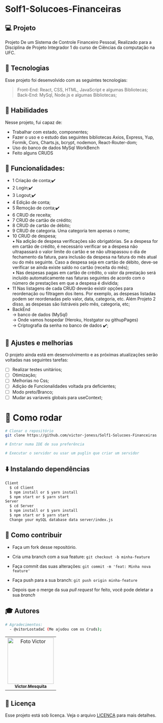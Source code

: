 # Solf1-Solucoes-Financeiras


## 💻 Projeto

Projeto De um Sistema de Controle Financeiro Pessoal, Realizado para a Disciplina de Projeto Integrador 1 do curso de Ciências da computação na UFC.

## 🚀 Tecnologias
Esse projeto foi desenvolvido com as seguintes tecnologias:

> Front-End: React, CSS, HTML, JavaScript e algumas Bibliotecas;                                      
> Back-End: MySql, Node.js e algumas Bibliotecas;                                                       

## 📌 Habilidades

Nesse projeto, fui capaz de:

- Trabalhar com estado, componentes;
- Fazer o uso e o estudo das seguintes bibliotecas Axios, Express, Yup, Formik, Cors, Charts.js, bcrypt, nodemon, React-Router-dom;
- Uso do banco de dados MySql WorkBench
- Feito alguns CRUDS

## :memo: Funcionalidades: 
- 1 Criação de conta;✔️                           
- 2 Login;✔️                             
- 3 Logout;✔️                             
- 4 Edição de conta;                              
- 5 Remoção de conta;✔️                                      
- 6 CRUD de receita;                                             
- 7 CRUD de cartão de crédito;                               
- 8 CRUD de cartão de débito;                                      
- 9 CRUD de categoria. Uma categoria tem apenas o nome;                                           
- 10 CRUD de despesa;                                                  
• Na adição de despesa verificações são obrigatórias. Se a despesa for em cartão de
crédito, é necessário verificar se a despesa não ultrapassará o valor limite do cartão e se
não ultrapassou o dia de fechamento da fatura, para inclusão da despesa na fatura do
mês atual ou do mês seguinte. Caso a despesa seja em cartão de débito, deve-se verificar
se ainda existe saldo no cartão (receita do mês);                                                  
• Nas despesas pagas em cartão de crédito, o valor da prestação será incluído automaticamente nas faturas seguintes de acordo com o número de prestações em que a despesa é
dividida;                                                                                           
- 11 Nas listagens de cada CRUD deverão existir opções para reordenação ou filtragem dos itens.
Por exemplo, as despesas listadas podem ser reordenadas pelo valor, data, categoria, etc. Além
Projeto 2
disso, as despesas são listráveis pelo mês, categoria, etc;                                                                                                    
- BackEnd                                                   
  -> banco de dados (MySql)                                       
  -> Onde vamos hospedar (Heroku, Hostgator ou githupPages)                                                     
  -> Criptografia da senha no banco de dados ✔️;

## 📝 Ajustes e melhorias

O projeto ainda está em desenvolvimento e as próximas atualizações serão voltadas nas seguintes tarefas:

- [ ] Realizar testes unitários;
- [ ] Otimização;
- [ ] Melhorias no Css;
- [ ] Adição de Funcionalidades voltada pra deficientes;
- [ ] Modo preto/Branco;
- [ ] Mudar as variaveis globais para useContext;
# 👷 Como rodar

```bash
# Clonar o repositório
git clone https://github.com/victor-joness/Solf1-Solucoes-Financeiras

# Entrar numa IDE de sua preferência 

# Executar o servidor ou usar um puglin que criar um servidor

```

## ⬇️ Instalando dependências

  ```bash
  Client
    $ cd Client
    $ npm install or $ yarn install
    $ npm start or $ yarn start
  Server
    $ cd Server
    $ npm install or $ yarn install
    $ npm start or $ yarn start
    Change your mySQL database data server/index.js
  ```
  

## 🤔 Como contribuir <br/>

- Faça um fork desse repositório.
- Cria uma branch com a sua feature: `git checkout -b minha-feature`
- Faça commit das suas alterações: `git commit -m 'feat: Minha nova feature'`
- Faça push para a sua branch: `git push origin minha-feature`

- Depois que o merge da sua *pull request* for feito, você pode deletar a sua *branch*


## :mortar_board: Autores
```bash
# Agradecimentos:
  - @vitorLostadaC (Me ajudou com os Cruds);
```

<table align="center">
    <tr>
        <td align="center">
            <a href="https://github.com/victor-joness">
                <img src="https://i.imgur.com/vBnNiVV.png" width="150px;" alt="Foto Victor"/>
                <br />
                <sub><b>Victor Mesquita<sub><b>
            </a>
        </td>    
    </tr>
</table>
              
## 📄 Licença

Esse projeto está sob licença. Veja o arquivo [LICENÇA](LICENSE) para mais detalhes.
